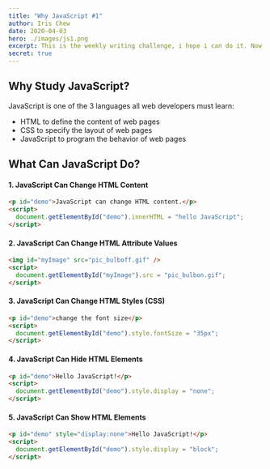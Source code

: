 ```yaml
---
title: "Why JavaScript #1"
author: Iris Chew
date: 2020-04-03
hero: ./images/js1.png
excerpt: This is the weekly writing challenge, i hope i can do it. Now is the perfect time to make a fresh start.
secret: true
---
```


## Why Study JavaScript?

JavaScript is one of the 3 languages all web developers must learn:

- HTML to define the content of web pages
- CSS to specify the layout of web pages
- JavaScript to program the behavior of web pages

## What Can JavaScript Do?

#### 1. JavaScript Can Change HTML Content

```html
<p id="demo">JavaScript can change HTML content.</p>
<script>
  document.getElementById("demo").innerHTML = "hello JavaScript";
</script>
```

#### 2. JavaScript Can Change HTML Attribute Values

```html
<img id="myImage" src="pic_bulboff.gif" />
<script>
  document.getElementById("myImage").src = "pic_bulbon.gif";
</script>
```

#### 3. JavaScript Can Change HTML Styles (CSS)

```html
<p id="demo">change the font size</p>
<script>
  document.getElementById("demo").style.fontSize = "35px";
</script>
```

#### 4. JavaScript Can Hide HTML Elements

```html
<p id="demo">Hello JavaScript!</p>
<script>
  document.getElementById("demo").style.display = "none";
</script>
```

#### 5. JavaScript Can Show HTML Elements

```html
<p id="demo" style="display:none">Hello JavaScript!</p>
<script>
  document.getElementById("demo").style.display = "block";
</script>
```
